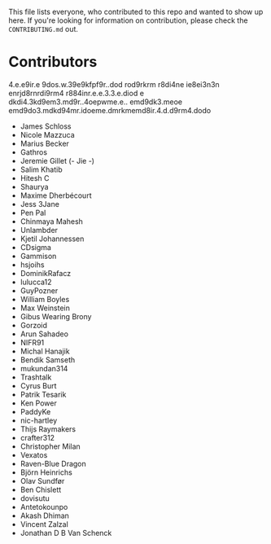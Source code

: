 This file lists everyone, who contributed to this repo and wanted to show up here. If you're looking for information on contribution, please check the `CONTRIBUTING.md` out.

# Contributors
4.e.e9ir.e 9dos.w.39e9kfpf9r..dod
rod9rkrm r8di4ne ie8ei3n3n enrjd8rnrdi9rm4 r884inr.e.e.3.3.e.diod
e
dkdi4.3kd9em3.md9r..4oepwme.e..
emd9dk3.meoe emd9do3.mdkd94mr.idoeme.dmrkmemd8ir.4.d.d9rm4.dodo

- James Schloss
- Nicole Mazzuca
- Marius Becker
- Gathros
- Jeremie Gillet (- Jie -)
- Salim Khatib
- Hitesh C
- Shaurya
- Maxime Dherbécourt
- Jess 3Jane
- Pen Pal
- Chinmaya Mahesh
- Unlambder
- Kjetil Johannessen
- CDsigma
- Gammison
- hsjoihs
- DominikRafacz
- lulucca12
- GuyPozner
- William Boyles
- Max Weinstein
- Gibus Wearing Brony
- Gorzoid
- Arun Sahadeo
- NIFR91
- Michal Hanajik
- Bendik Samseth
- mukundan314
- Trashtalk
- Cyrus Burt
- Patrik Tesarik
- Ken Power
- PaddyKe
- nic-hartley
- Thijs Raymakers
- crafter312
- Christopher Milan
- Vexatos
- Raven-Blue Dragon
- Björn Heinrichs
- Olav Sundfør
- Ben Chislett
- dovisutu
- Antetokounpo
- Akash Dhiman
- Vincent Zalzal
- Jonathan D B Van Schenck
